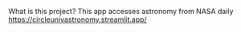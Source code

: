 What is this project?
This app accesses astronomy from NASA daily
https://circleunivastronomy.streamlit.app/